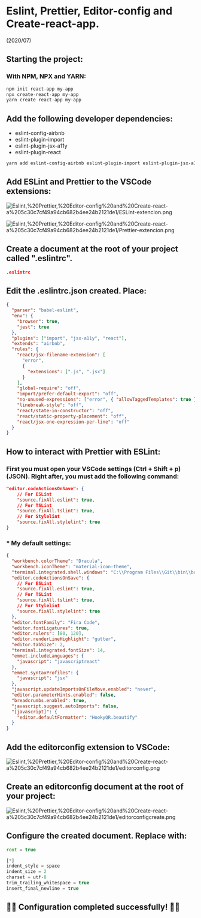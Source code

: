 # Eslint, Prettier, Editor-config and Create-react-app.

(2020/07)

## Starting the project:

### With NPM, NPX and YARN:

```jsx
npm init react-app my-app
npx create-react-app my-app
yarn create react-app my-app
```

## Add the following developer dependencies:

- eslint-config-airbnb
- eslint-plugin-import
- eslint-plugin-jsx-a11y
- eslint-plugin-react

```powershell
yarn add eslint-config-airbnb eslint-plugin-import eslint-plugin-jsx-a11y eslint-plugin-react -D
```

## Add ESLint and Prettier to the VSCode extensions:

![Eslint,%20Prettier,%20Editor-config%20and%20Create-react-a%205c30c7cf49a94cb682b4ee24b2121de1/ESLint-extencion.png](Eslint,%20Prettier,%20Editor-config%20and%20Create-react-a%205c30c7cf49a94cb682b4ee24b2121de1/ESLint-extencion.png)

![Eslint,%20Prettier,%20Editor-config%20and%20Create-react-a%205c30c7cf49a94cb682b4ee24b2121de1/Prettier-extencion.png](Eslint,%20Prettier,%20Editor-config%20and%20Create-react-a%205c30c7cf49a94cb682b4ee24b2121de1/Prettier-extencion.png)

## Create a document at the root of your project called ".eslintrc".

```json
.eslintrc
```

## Edit the .eslintrc.json created. Place:

```json
{
  "parser": "babel-eslint",
  "env": {
    "browser": true,
    "jest": true
  },
  "plugins": ["import", "jsx-a11y", "react"],
  "extends": "airbnb",
  "rules": {
    "react/jsx-filename-extension": [
      "error",
      {
        "extensions": [".js", ".jsx"]
      }
    ],
    "global-require": "off",
    "import/prefer-default-export": "off",
    "no-unused-expressions": ["error", { "allowTaggedTemplates": true }],
    "linebreak-style": "off",
    "react/state-in-constructor": "off",
    "react/static-property-placement": "off",
    "react/jsx-one-expression-per-line": "off"
  }
}
```

## How to interact with Prettier with ESLint:

### First you must open your VSCode settings (Ctrl + Shift + p) (JSON). Right after, you must add the following command:

```json
"editor.codeActionsOnSave": {
    // For ESLint
    "source.fixAll.eslint": true,
    // For TSLint
    "source.fixAll.tslint": true,
    // For Stylelint
    "source.fixAll.stylelint": true
}
```

### * My default settings:

```json
{
  "workbench.colorTheme": "Dracula",
  "workbench.iconTheme": "material-icon-theme",
  "terminal.integrated.shell.windows": "C:\\Program Files\\Git\\bin\\bash.exe",
  "editor.codeActionsOnSave": {
    // For ESLint
    "source.fixAll.eslint": true,
    // For TSLint
    "source.fixAll.tslint": true,
    // For Stylelint
    "source.fixAll.stylelint": true
  },
  "editor.fontFamily": "Fira Code",
  "editor.fontLigatures": true,
  "editor.rulers": [80, 120],
  "editor.renderLineHighlight": "gutter",
  "editor.tabSize": 2,
  "terminal.integrated.fontSize": 14,
  "emmet.includeLanguages": {
    "javascript": "javascriptreact"
  },
  "emmet.syntaxProfiles": {
    "javascript": "jsx"
  },
  "javascript.updateImportsOnFileMove.enabled": "never",
  "editor.parameterHints.enabled": false,
  "breadcrumbs.enabled": true,
  "javascript.suggest.autoImports": false,
  "[javascript]": {
    "editor.defaultFormatter": "HookyQR.beautify"
  }
}
```

## Add the editorconfig extension to VSCode:

![Eslint,%20Prettier,%20Editor-config%20and%20Create-react-a%205c30c7cf49a94cb682b4ee24b2121de1/editorconfig.png](Eslint,%20Prettier,%20Editor-config%20and%20Create-react-a%205c30c7cf49a94cb682b4ee24b2121de1/editorconfig.png)

## Create an editorconfig document at the root of your project:

![Eslint,%20Prettier,%20Editor-config%20and%20Create-react-a%205c30c7cf49a94cb682b4ee24b2121de1/editorconfigcreate.png](Eslint,%20Prettier,%20Editor-config%20and%20Create-react-a%205c30c7cf49a94cb682b4ee24b2121de1/editorconfigcreate.png)

## Configure the created document. Replace with:

```jsx
root = true

[*]
indent_style = space
indent_size = 2
charset = utf-8
trim_trailing_whitespace = true
insert_final_newline = true
```

## 🎉🎉 Configuration completed successfully! 🎉🎉